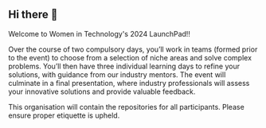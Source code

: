 ## Hi there 👋

Welcome to Women in Technology's 2024 LaunchPad!!

Over the course of two compulsory days, you’ll work in teams (formed prior to the event) to choose from a selection of niche areas and solve complex problems. You’ll then have three individual learning days to refine your solutions, with guidance from our industry mentors.
The event will culminate in a final presentation, where industry professionals will assess your innovative solutions and provide valuable feedback.

This organisation will contain the repositories for all participants. Please ensure proper etiquette is upheld.

<!--

**Here are some ideas to get you started:**

🙋‍♀️ A short introduction - what is your organization all about?
🌈 Contribution guidelines - how can the community get involved?
👩‍💻 Useful resources - where can the community find your docs? Is there anything else the community should know?
🍿 Fun facts - what does your team eat for breakfast?
🧙 Remember, you can do mighty things with the power of [Markdown](https://docs.github.com/github/writing-on-github/getting-started-with-writing-and-formatting-on-github/basic-writing-and-formatting-syntax)
-->
